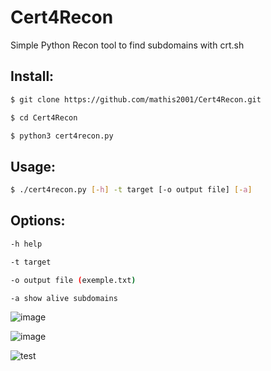 # Cert4Recon
Simple Python Recon tool to find subdomains with crt.sh

## Install:
```bash
$ git clone https://github.com/mathis2001/Cert4Recon.git

$ cd Cert4Recon

$ python3 cert4recon.py
```
## Usage:
```bash
$ ./cert4recon.py [-h] -t target [-o output file] [-a]
```
## Options:
```bash
-h help

-t target

-o output file (exemple.txt)

-a show alive subdomains
```

![image](https://user-images.githubusercontent.com/40497633/171006437-53680d8e-5905-458e-9ad0-422e90cd1608.png)

![image](https://user-images.githubusercontent.com/40497633/172222455-a5076a7f-6a96-4f50-819d-d9c24af2611b.png)

![test](https://user-images.githubusercontent.com/40497633/171008274-df0bb760-7f68-41d3-8cd9-b09a1736a44b.jpg)

